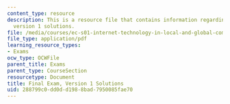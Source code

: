 ```yaml
---
content_type: resource
description: This is a resource file that contains information regarding final exam
  version 1 solutions.
file: /media/courses/ec-s01-internet-technology-in-local-and-global-communities-spring-2005-summer-2005/288799c0dd0dd1988bad7950085fae70_MITEC_S01S05_final_solu.pdf
file_type: application/pdf
learning_resource_types:
- Exams
ocw_type: OCWFile
parent_title: Exams
parent_type: CourseSection
resourcetype: Document
title: Final Exam, Version 1 Solutions
uid: 288799c0-dd0d-d198-8bad-7950085fae70
---
```

